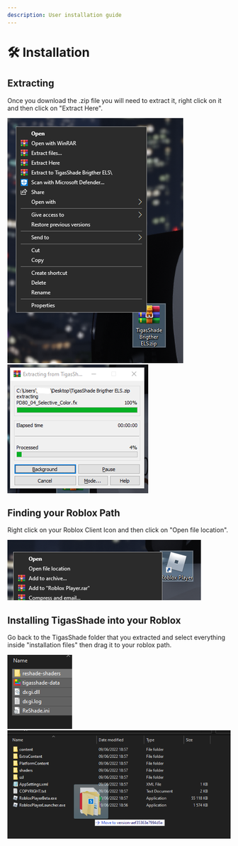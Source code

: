 ```yaml
---
description: User installation guide
---
```


# 🛠 Installation

## Extracting

Once you download the .zip file you will need to extract it, right click on it and then click on "Extract Here".

![](<.gitbook/assets/Screenshot 2022-06-14 145108.png>) ![](<.gitbook/assets/Screenshot 2022-06-14 145437.png>)

## Finding your Roblox Path

Right click on your Roblox Client Icon and then click on "Open file location".

![](<.gitbook/assets/Screenshot 2022-06-14 145649.png>)

## Installing TigasShade into your Roblox

Go back to the TigasShade folder that you extracted and select everything inside "installation files" then drag it to your roblox path.

![](<.gitbook/assets/Screenshot 2022-06-14 150135.png>) ![](<.gitbook/assets/Screenshot 2022-06-14 150205.png>)
